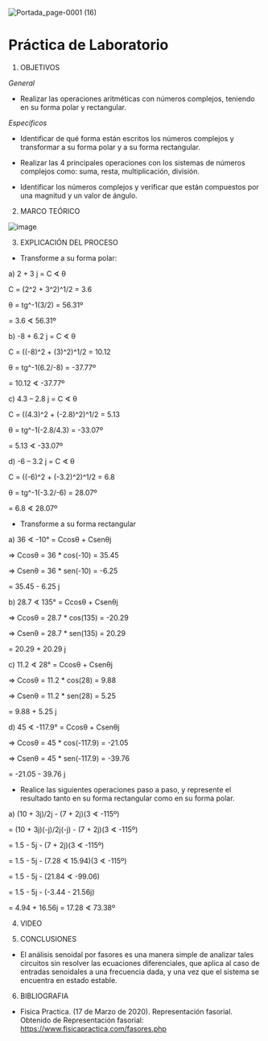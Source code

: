 ![Portada_page-0001 (16)](https://user-images.githubusercontent.com/84390820/133135360-6a4fc79e-fd56-4ff9-9689-6695c464cea9.jpg)

# Práctica de Laboratorio

1. OBJETIVOS

_General_ 

- Realizar las operaciones aritméticas con números complejos, teniendo en su forma polar y rectangular.

_Específicos_ 

-	Identificar de qué forma están escritos los números complejos y transformar a su forma polar y a su forma rectangular.

-	Realizar las 4 principales operaciones con los sistemas de números complejos como: suma, resta, multiplicación, división.

-	Identificar los números complejos y verificar que están compuestos por una magnitud y un valor de ángulo. 

2. MARCO TEÓRICO 

![image](https://user-images.githubusercontent.com/85137398/133176027-c8594c27-b9e1-4fb5-8012-474dd193e0a1.png)

3. EXPLICACIÓN DEL PROCESO

* Transforme a su forma polar: 

a) 2 + 3 j = C ∢ θ 

C = (2^2 + 3^2)^1/2 = 3.6 

θ = tg^-1(3/2) = 56.31º

= 3.6 ∢ 56.31º

b) -8 + 6.2 j = C ∢ θ 

C = ((-8)^2 + (3)^2)^1/2 = 10.12

θ = tg^-1(6.2/-8) = -37.77º

= 10.12 ∢ -37.77º

c) 4.3 – 2.8 j = C ∢ θ

C = ((4.3)^2 + (-2.8)^2)^1/2 = 5.13

θ = tg^-1(-2.8/4.3) = -33.07º

= 5.13 ∢ -33.07º

d) -6 – 3.2 j = C ∢ θ

C = ((-6)^2 + (-3.2)^2)^1/2 = 6.8

θ = tg^-1(-3.2/-6) = 28.07º

= 6.8 ∢ 28.07º

* Transforme a su forma rectangular 

a) 36 ∢ -10° = Ccosθ + Csenθj 

=> Ccosθ = 36 * cos(-10) = 35.45

=> Csenθ = 36 * sen(-10) = -6.25

= 35.45 - 6.25 j 

b) 28.7 ∢ 135° = Ccosθ + Csenθj 

=> Ccosθ = 28.7 * cos(135) = -20.29

=> Csenθ = 28.7 * sen(135) = 20.29

= 20.29 + 20.29 j 

c) 11.2 ∢ 28° = Ccosθ + Csenθj 

=> Ccosθ = 11.2 * cos(28) = 9.88

=> Csenθ = 11.2 * sen(28) = 5.25

= 9.88 + 5.25 j 

d) 45 ∢ -117.9° = Ccosθ + Csenθj 

=> Ccosθ = 45 * cos(-117.9) = -21.05

=> Csenθ = 45 * sen(-117.9) = -39.76

= -21.05 - 39.76 j 

* Realice las siguientes operaciones paso a paso, y represente el resultado tanto en su forma rectangular como en su forma polar. 

a) (10 + 3j)/2j - (7 + 2j)(3 ∢ -115º)

= (10 + 3j)(-j)/2j(-j) - (7 + 2j)(3 ∢ -115º)

= 1.5 - 5j - (7 + 2j)(3 ∢ -115º)

= 1.5 - 5j - (7.28 ∢ 15.94)(3 ∢ -115º)

= 1.5 - 5j - (21.84 ∢ -99.06)

= 1.5 - 5j - (-3.44 - 21.56j)

= 4.94 + 16.56j = 17.28 ∢ 73.38º

4. VIDEO

5. CONCLUSIONES

* El análisis senoidal por fasores es una manera simple de analizar tales circuitos sin resolver las ecuaciones diferenciales, que aplica al caso de entradas senoidales a una frecuencia dada, y una vez que el sistema se encuentra en estado estable.

6. BIBLIOGRAFIA

- Fisica Practica. (17 de Marzo de 2020). Representación fasorial. Obtenido de Representación fasorial: https://www.fisicapractica.com/fasores.php

